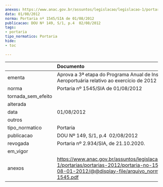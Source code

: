 ```yaml
---
anexos: https://www.anac.gov.br/assuntos/legislacao/legislacao-1/portarias/portarias-2012/portaria-no-1545-sia-de-08-01-2012/@@display-file/arquivo_norma/PA2012-1545.pdf
data: 01/08/2012
norma: Portaria nº 1545/SIA de 01/08/2012
publicacao: DOU Nº 149, S/1, p.4  02/08/2012
tags:
- portaria
tipo_normatico: Portaria
hide: 
- toc 
 
---
```


|                    | Documento                                                                                                                                                         |
|:-------------------|:------------------------------------------------------------------------------------------------------------------------------------------------------------------|
| ementa             | Aprova a 3ª etapa do Programa Anual de Inspeção Aeroportuária relativo ao exercício de 2012 - PAIA 2012.                                                          |
| norma              | Portaria nº 1545/SIA de 01/08/2012                                                                                                                                |
| tornada_sem_efeito |                                                                                                                                                                   |
| alterada           |                                                                                                                                                                   |
| data               | 01/08/2012                                                                                                                                                        |
| outros             |                                                                                                                                                                   |
| tipo_normatico     | Portaria                                                                                                                                                          |
| publicacao         | DOU Nº 149, S/1, p.4  02/08/2012                                                                                                                                  |
| revogada           | Portaria nº 2.934/SIA, de 21.10.2020.                                                                                                                             |
| em_vigor           |                                                                                                                                                                   |
| anexos             | https://www.anac.gov.br/assuntos/legislacao/legislacao-1/portarias/portarias-2012/portaria-no-1545-sia-de-08-01-2012/@@display-file/arquivo_norma/PA2012-1545.pdf |
